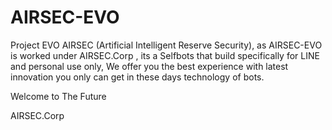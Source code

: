 # AIRSEC-EVO
Project EVO AIRSEC (Artificial Intelligent Reserve Security), 
as AIRSEC-EVO is worked under AIRSEC.Corp , its a Selfbots that build specifically for LINE and personal use only, 
We offer you the best experience with latest innovation you only can get in these days technology of bots.

Welcome to The Future

AIRSEC.Corp
